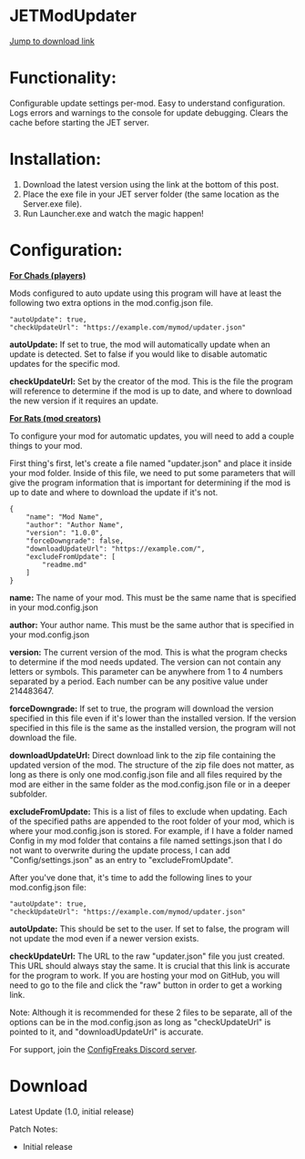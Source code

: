 # JETModUpdater

[Jump to download link](#Download)

# Functionality:
Configurable update settings per-mod.
Easy to understand configuration.
Logs errors and warnings to the console for update debugging.
Clears the cache before starting the JET server.


# Installation:
1. Download the latest version using the link at the bottom of this post.
2. Place the exe file in your JET server folder (the same location as the Server.exe file).
3. Run Launcher.exe and watch the magic happen!


# Configuration:
**<ins>For Chads (players)</ins>**

Mods configured to auto update using this program will have at least the following two extra options in the mod.config.json file.
```
"autoUpdate": true,
"checkUpdateUrl": "https://example.com/mymod/updater.json"
```

**autoUpdate:** If set to true, the mod will automatically update when an update is detected. Set to false if you would like to disable automatic updates for the specific mod.

**checkUpdateUrl:** Set by the creator of the mod. This is the file the program will reference to determine if the mod is up to date, and where to download the new version if it requires an update.


**<ins>For Rats (mod creators)</ins>**

To configure your mod for automatic updates, you will need to add a couple things to your mod.

First thing's first, let's create a file named "updater.json" and place it inside your mod folder. Inside of this file, we need to put some parameters that will give the program information that is important for determining if the mod is up to date and where to download the update if it's not.

```
{
	"name": "Mod Name",
	"author": "Author Name",
	"version": "1.0.0",
	"forceDowngrade": false,
	"downloadUpdateUrl": "https://example.com/",
	"excludeFromUpdate": [
		"readme.md"
	]
}
```
**name:** The name of your mod. This must be the same name that is specified in your mod.config.json

**author:** Your author name. This must be the same author that is specified in your mod.config.json

**version:** The current version of the mod. This is what the program checks to determine if the mod needs updated. The version can not contain any letters or symbols. This parameter can be anywhere from 1 to 4 numbers separated by a period. Each number can be any positive value under 214483647.

**forceDowngrade:** If set to true, the program will download the version specified in this file even if it's lower than the installed version. If the version specified in this file is the same as the installed version, the program will not download the file.

**downloadUpdateUrl:** Direct download link to the zip file containing the updated version of the mod. The structure of the zip file does not matter, as long as there is only one mod.config.json file and all files required by the mod are either in the same folder as the mod.config.json file or in a deeper subfolder.

**excludeFromUpdate:** This is a list of files to exclude when updating. Each of the specified paths are appended to the root folder of your mod, which is where your mod.config.json is stored. For example, if I have a folder named Config in my mod folder that contains a file named settings.json that I do not want to overwrite during the update process, I can add "Config/settings.json" as an entry to "excludeFromUpdate".



After you've done that, it's time to add the following lines to your mod.config.json file:

```
"autoUpdate": true,
"checkUpdateUrl": "https://example.com/mymod/updater.json"
```

**autoUpdate:** This should be set to the user. If set to false, the program will not update the mod even if a newer version exists.

**checkUpdateUrl:** The URL to the raw "updater.json" file you just created. This URL should always stay the same. It is crucial that this link is accurate for the program to work. If you are hosting your mod on GitHub, you will need to go to the file and click the "raw" button in order to get a working link.


Note: Although it is recommended for these 2 files to be separate, all of the options can be in the mod.config.json as long as "checkUpdateUrl" is pointed to it, and "downloadUpdateUrl" is accurate.

For support, join the [ConfigFreaks Discord server](https://discord.gg/5jf5aaB).

# Download
Latest Update (1.0, initial release)

Patch Notes:
* Initial release
